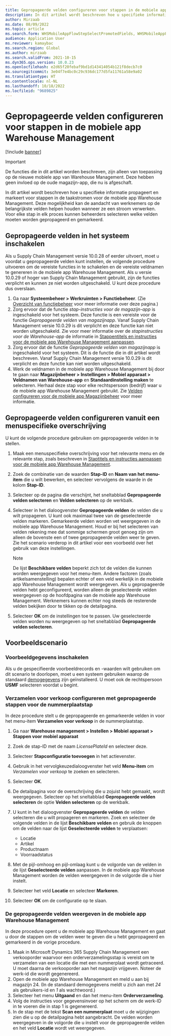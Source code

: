 ```yaml
---
title: Gepropageerde velden configureren voor stappen in de mobiele app Warehouse Management
description: In dit artikel wordt beschreven hoe u specifieke informatie propageert en markeert voor stappen in de taakstromen voor de mobiele app Warehouse Management.
author: Mirzaab
ms.date: 08/09/2022
ms.topic: article
ms.search.form: WHSMobileAppFlowStepSelectPromotedFields, WHSMobileAppFlowStepListPage, WHSMobileAppFlowStepAddDetour, WHSMobileAppFlowStepDetourSelectFields
audience: Application User
ms.reviewer: kamaybac
ms.search.region: Global
ms.author: mirzaab
ms.search.validFrom: 2021-10-15
ms.dyn365.ops.version: 10.0.23
ms.openlocfilehash: e2d65f20febaf9bd1d143414054b121f8decb7c0
ms.sourcegitcommit: 3e04f7e4bc0c29c936dc177d5fa11761a58e9a02
ms.translationtype: HT
ms.contentlocale: nl-NL
ms.lasthandoff: 10/18/2022
ms.locfileid: "9689825"
---
```

# <a name="configure-promoted-fields-for-steps-in-the-warehouse-management-mobile-app"></a>Gepropageerde velden configureren voor stappen in de mobiele app Warehouse Management

[!include [banner](../includes/banner.md)]

> [!IMPORTANT]
> De functies die in dit artikel worden beschreven, zijn alleen van toepassing op de nieuwe mobiele app van Warehouse Management. Deze hebben geen invloed op de oude magazijn-app, die nu is afgeschaft.

In dit artikel wordt beschreven hoe u specifieke informatie propageert en markeert voor stappen in de taakstromen voor de mobiele app Warehouse Management. Deze mogelijkheid kan de aandacht van werknemers op de belangrijkste velden helpen houden wanneer ze een stroom verwerken. Voor elke stap in elk proces kunnen beheerders selecteren welke velden moeten worden gepropageerd en gemarkeerd.

## <a name="enable-promoted-fields-in-your-system"></a>Gepropageerde velden in het systeem inschakelen

Als u Supply Chain Management versie 10.0.28 of eerder uitvoert, moet u voordat u gepropageerde velden kunt instellen, de volgende procedure uitvoeren om de vereiste functies in te schakelen en de vereiste veldnamen te genereren in de mobiele app Warehouse Management. Als u versie 10.0.29 of hoger van Supply Chain Management gebruikt, zijn de functies verplicht en kunnen ze niet worden uitgeschakeld. U kunt deze procedure dus overslaan.

1. Ga naar **Systeembeheer \> Werkruimten \> Functiebeheer**. (Zie [Overzicht van functiebeheer](../../fin-ops-core/fin-ops/get-started/feature-management/feature-management-overview.md) voor meer informatie over deze pagina.)
1. Zorg ervoor dat de functie *stap-instructies voor de magazijn-app* is ingeschakeld voor het systeem. Deze functie is een vereiste voor de functie *Gepropageerde velden van magazijnapp*. Vanaf Supply Chain Management versie 10.0.29 is dit verplicht en deze functie kan niet worden uitgeschakeld. Zie voor meer informatie over de *stapinstructies voor de Warehouse-app* de informatie in [Stappentitels en instructies voor de mobiele app Warehouse Management aanpassen](mobile-app-titles-instructions.md).
1. Zorg ervoor dat de functie *Gepropageerde velden van magazijnapp* is ingeschakeld voor het systeem. Dit is de functie die in dit artikel wordt beschreven. Vanaf Supply Chain Management versie 10.0.29 is dit verplicht en deze functie kan niet worden uitgeschakeld.
1. Werk de veldnamen in de mobiele app Warehouse Management bij door te gaan naar **Magazijnbeheer \> Instellingen \> Mobiel apparaat \> Veldnamen van Warehouse-app** en **Standaardinstelling maken** te selecteren. Herhaal deze stap voor elke rechtspersoon (bedrijf) waar u de mobiele app Warehouse Management gebruikt. Zie [Velden configureren voor de mobiele app Magazijnbeheer](configure-app-field-names-priorities-warehouse.md) voor meer informatie.

## <a name="configure-promoted-fields-from-a-menu-specific-override"></a>Gepropageerde velden configureren vanuit een menuspecifieke overschrijving

U kunt de volgende procedure gebruiken om gepropageerde velden in te stellen.

1. Maak een menuspecifieke overschrijving voor het relevante menu en de relevante stap, zoals beschreven in [Staptitels en instructies aanpassen voor de mobiele app Warehouse Management](mobile-app-titles-instructions.md).
1. Zoek de combinatie van de waarden **Stap-ID** en **Naam van het menu-item** die u wilt bewerken, en selecteer vervolgens de waarde in de kolom **Stap-ID**.
1. Selecteer op de pagina die verschijnt, het sneltabblad **Gepropageerde velden selecteren** en **Velden selecteren** op de werkbalk.
1. Selecteer in het dialoogvenster **Gepropageerde velden** de velden die u wilt propageren. U kunt ook maximaal twee van de geselecteerde velden markeren. Gemarkeerde velden worden vet weergegeven in de mobiele app Warehouse Management. Houd er bij het selecteren van velden rekening mee dat sommige schermen groot genoeg zijn om alleen de bovenste een of twee gepropageerde velden weer te geven. Zie het scenario verderop in dit artikel voor een voorbeeld over het gebruik van deze instellingen.

    > [!NOTE]
    > De lijst **Beschikbare velden** beperkt zich tot de velden die kunnen worden weergegeven voor het menu-item. Andere factoren (zoals artikelsamenstelling) bepalen echter of een veld werkelijk in de mobiele app Warehouse Management wordt weergegeven. Als u gepropageerde velden hebt geconfigureerd, worden alleen de geselecteerde velden weergegeven op de hoofdpagina van de mobiele app Warehouse Management. Werknemers kunnen echter nog steeds de resterende velden bekijken door te tikken op de detailpagina.

1. Selecteer **OK** om de instellingen toe te passen. Uw geselecteerde velden worden nu weergegeven op het sneltabblad **Gepropageerde velden selecteren**.

## <a name="example-scenario"></a>Voorbeeldscenario

### <a name="enable-sample-data"></a>Voorbeeldgegevens inschakelen

Als u de gespecifieerde voorbeeldrecords en -waarden wilt gebruiken om dit scenario te doorlopen, moet u een systeem gebruiken waarop de standaard [demogegevens](../../fin-ops-core/fin-ops/get-started/demo-data.md) zijn geïnstalleerd. U moet ook de rechtspersoon **USMF** selecteren voordat u begint.

### <a name="configure-sales-picking-with-promoted-steps-on-the-license-plate-step"></a>Verzamelen voor verkoop configureren met gepropageerde stappen voor de nummerplaatstap

In deze procedure stelt u de gepropageerde en gemarkeerde velden in voor het menu-item **Verzamelen voor verkoop** in de nummerplaatstap.

1. Ga naar **Warehouse management \> Instellen \> Mobiel apparaat \> Stappen voor mobiel apparaat**
1. Zoek de stap-ID met de naam *LicensePlateId* en selecteer deze.
1. Selecteer **Stapconfiguratie toevoegen** in het actievenster.
1. Gebruik in het vervolgkeuzedialoogvenster het veld **Menu-item** om *Verzamelen voor verkoop* te zoeken en selecteren.
1. Selecteer **OK**.
1. De detailpagina voor de overschrijving die u zojuist hebt gemaakt, wordt weergegeven. Selecteer op het sneltabblad **Gepropageerde velden selecteren** de optie **Velden selecteren** op de werkbalk.
1. U kunt in het dialoogvenster **Gepropageerde velden** de velden selecteren die u wilt propageren en markeren. Zoek en selecteer de volgende velden in de lijst **Beschikbare velden** en gebruik de knoppen om de velden naar de lijst **Geselecteerde velden** te verplaatsen:

    - Locatie
    - Artikel
    - Productnaam
    - Voorraadstatus

1. Met de pijl-omhoog en pijl-omlaag kunt u de volgorde van de velden in de lijst **Geselecteerde velden** aanpassen. In de mobiele app Warehouse Management worden de velden weergegeven in de volgorde die u hier instelt.
1. Selecteer het veld **Locatie** en selecteer **Markeren**.
1. Selecteer **OK** om de configuratie op te slaan.

### <a name="view-the-promoted-fields-in-the-warehouse-management-mobile-app"></a>De gepropageerde velden weergeven in de mobiele app Warehouse Management

In deze procedure opent u de mobiele app Warehouse Management en gaat u door de stappen om de velden weer te geven die u hebt gepropageerd en gemarkeerd in de vorige procedure.

1. Maak in Microsoft Dynamics 365 Supply Chain Management een verkooporder waarvoor een orderverzamelingsstap is vereist om te verzamelen van een locatie die met een nummerplaat wordt getraceerd. U moet daarna de verkooporder aan het magazijn vrijgeven. Noteer de werk-id die wordt gegenereerd.
1. Open de mobiele app Warehouse Management en meld u aan bij magazijn 24. (In de standaard demogegevens meldt u zich aan met *24* als gebruikers-id en *1* als wachtwoord.)
1. Selecteer het menu **Uitgaand** en dan het menu-item **Orderverzameling**.
1. Volg de instructies voor gegevensinvoer op het scherm om de werk-ID in te voeren die in stap 1 is gegenereerd.
1. In de stap met de tekst **Scan een nummerplaat** moet u de wijzigingen zien die u op de detailpagina hebt aangebracht. De velden worden weergegeven in de volgorde die u instelt voor de gepropageerde velden en het veld **Locatie** wordt vet weergegeven.
